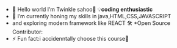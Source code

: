 - 👋 Hello world I’m Twinkle sahoo🫥
💡**coding enthusiastic**
- 🌱 I’m currently honing my skills in java,HTML,CSS,JAVASCRIPT 
- and exploring modern framework like REACT
🛠 *Open Source Contributor:
- ⚡ Fun fact:i accidenntally choose this course🤥


